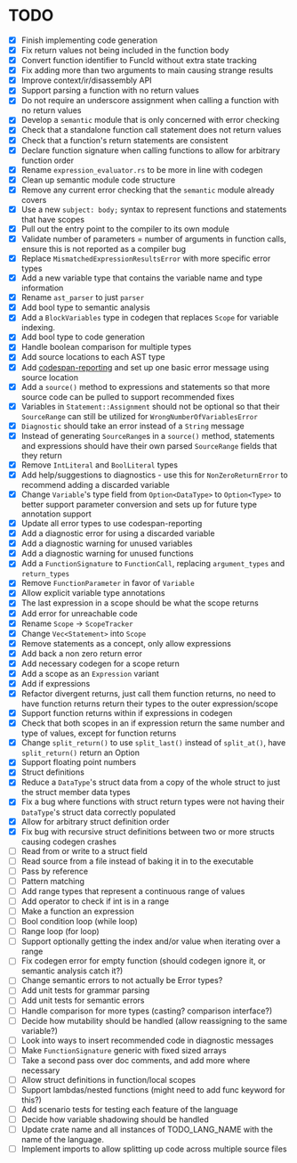 # TODO

- [x]  Finish implementing code generation
- [x]  Fix return values not being included in the function body
- [x]  Convert function identifier to FuncId without extra state tracking
- [x]  Fix adding more than two arguments to main causing strange results
- [x]  Improve context/ir/disassembly API
- [x]  Support parsing a function with no return values
- [x]  Do not require an underscore assignment when calling a function with no return values
- [x]  Develop a `semantic` module that is only concerned with error checking
- [x]  Check that a standalone function call statement does not return values
- [x]  Check that a function's return statements are consistent
- [x]  Declare function signature when calling functions to allow for arbitrary function order
- [x]  Rename `expression_evaluator.rs` to be more in line with codegen
- [x]  Clean up semantic module code structure
- [x]  Remove any current error checking that the `semantic` module already covers
- [x]  Use a new `subject: body;` syntax to represent functions and statements that have scopes
- [x]  Pull out the entry point to the compiler to its own module
- [x]  Validate number of parameters = number of arguments in function calls, ensure this is not reported as a compiler bug
- [x]  Replace `MismatchedExpressionResultsError` with more specific error types
- [x]  Add a new variable type that contains the variable name and type information
- [x]  Rename `ast_parser` to just `parser`
- [x]  Add bool type to semantic analysis
- [x]  Add a `BlockVariables` type in codegen that replaces `Scope` for variable indexing.
- [x]  Add bool type to code generation
- [x]  Handle boolean comparison for multiple types
- [x]  Add source locations to each AST type
- [x]  Add [codespan-reporting](https://github.com/brendanzab/codespan) and set up one basic error message using source location
- [x]  Add a `source()` method to expressions and statements so that more source code can be pulled to support recommended fixes
- [x]  Variables in `Statement::Assignment` should not be optional so that their `SourceRange` can still be utilized for `WrongNumberOfVariablesError`
- [x]  `Diagnostic` should take an error instead of a `String` message
- [x]  Instead of generating `SourceRange`s in a `source()` method, statements and expressions should have their own parsed `SourceRange` fields that they return
- [x]  Remove `IntLiteral` and `BoolLiteral` types
- [x]  Add help/suggestions to diagnostics - use this for `NonZeroReturnError` to recommend adding a discarded variable
- [x]  Change `Variable`'s type field from `Option<DataType>` to `Option<Type>` to better support parameter conversion and sets up for future type annotation support
- [x]  Update all error types to use codespan-reporting
- [x]  Add a diagnostic error for using a discarded variable
- [x]  Add a diagnostic warning for unused variables
- [x]  Add a diagnostic warning for unused functions
- [x]  Add a `FunctionSignature` to `FunctionCall`, replacing `argument_types` and `return_types`
- [x]  Remove `FunctionParameter` in favor of `Variable`
- [x]  Allow explicit variable type annotations
- [x]  The last expression in a scope should be what the scope returns
- [x]  Add error for unreachable code
- [x]  Rename `Scope` -> `ScopeTracker`
- [x]  Change `Vec<Statement>` into `Scope`
- [x]  Remove statements as a concept, only allow expressions
- [x]  Add back a non zero return error
- [x]  Add necessary codegen for a scope return
- [x]  Add a scope as an `Expression` variant
- [x]  Add if expressions
- [x]  Refactor divergent returns, just call them function returns, no need to have function returns return their types to the outer expression/scope
- [x]  Support function returns within if expressions in codegen
- [x]  Check that both scopes in an if expression return the same number and type of values, except for function returns
- [x]  Change `split_return()` to use `split_last()` instead of `split_at()`, have `split_return()` return an Option
- [x]  Support floating point numbers
- [x]  Struct definitions
- [x]  Reduce a `DataType`'s struct data from a copy of the whole struct to just the struct member data types
- [x]  Fix a bug where functions with struct return types were not having their `DataType`'s struct data correctly populated
- [x]  Allow for arbitrary struct definition order
- [x]  Fix bug with recursive struct definitions between two or more structs causing codegen crashes
- [ ]  Read from or write to a struct field
- [ ]  Read source from a file instead of baking it in to the executable
- [ ]  Pass by reference
- [ ]  Pattern matching
- [ ]  Add range types that represent a continuous range of values
- [ ]  Add operator to check if int is in a range
- [ ]  Make a function an expression
- [ ]  Bool condition loop (while loop)
- [ ]  Range loop (for loop)
- [ ]  Support optionally getting the index and/or value when iterating over a range
- [ ]  Fix codegen error for empty function (should codegen ignore it, or semantic analysis catch it?)
- [ ]  Change semantic errors to not actually be Error types?
- [ ]  Add unit tests for grammar parsing
- [ ]  Add unit tests for semantic errors
- [ ]  Handle comparison for more types (casting? comparison interface?)
- [ ]  Decide how mutability should be handled (allow reassigning to the same variable?)
- [ ]  Look into ways to insert recommended code in diagnostic messages
- [ ]  Make `FunctionSignature` generic with fixed sized arrays
- [ ]  Take a second pass over doc comments, and add more where necessary
- [ ]  Allow struct definitions in function/local scopes
- [ ]  Support lambdas/nested functions (might need to add func keyword for this?)
- [ ]  Add scenario tests for testing each feature of the language
- [ ]  Decide how variable shadowing should be handled
- [ ]  Update crate name and all instances of TODO_LANG_NAME with the name of the language.
- [ ]  Implement imports to allow splitting up code across multiple source files

